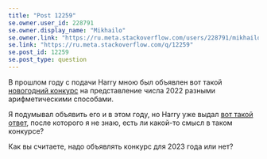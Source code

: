 ```yaml
---
title: "Post 12259"
se.owner.user_id: 228791
se.owner.display_name: "Mikhailo"
se.owner.link: "https://ru.meta.stackoverflow.com/users/228791/mikhailo"
se.link: "https://ru.meta.stackoverflow.com/q/12259"
se.post_id: 12259
se.post_type: question
---
```

<p>В прошлом году с подачи Harry мною был объявлен вот такой <a href="https://ru.stackoverflow.com/q/1367394/228791">новогодний конкурс</a> на представление числа 2022 разными арифметическими способами.</p>
<p>Я подумывал объявить его и в этом году, но Harry уже выдал <a href="https://ru.stackoverflow.com/a/1478703/228791">вот такой ответ</a>, после которого я не знаю, есть ли какой-то смысл в таком конкурсе?</p>
<p>Как вы считаете, надо объявлять конкурс для 2023 года или нет?</p>
